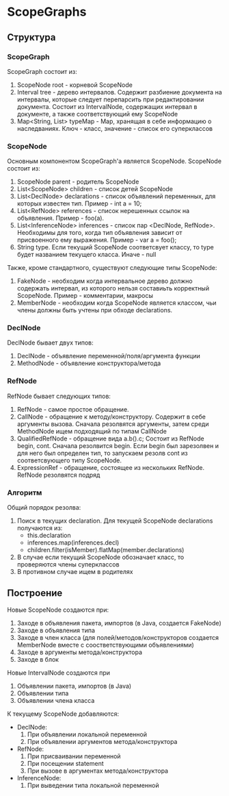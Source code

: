# ScopeGraphs

## Структура

### ScopeGraph

ScopeGraph состоит из:

1. ScopeNode root - корневой ScopeNode
2. Interval tree - дерево интервалов. Содержит разбиение документа на интервалы, которые следует перепарсить при
   редактировании документа. Состоит из IntervalNode, содержащих интервал в документе, а также соответствующий ему
   ScopeNode
3. Map<String, List<String>> typeMap - Map, хранящая в себе информацию о наследваниях. Ключ - класс, значение - список
   его суперклассов

### ScopeNode

Основным компонентом ScopeGraph'а является ScopeNode. ScopeNode состоит из:

1. ScopeNode parent - родитель ScopeNode
2. List\<ScopeNode\> children - список детей ScopeNode
3. List\<DeclNode\> declarations - список объявлений переменных, для которых известен тип. Пример - int a = 10;
4. List\<RefNode\> references - список нерешенных ccылок на объявления. Пример - foo(a).
5. List\<InferenceNode\> inferences - список пар \<DeclNode, RefNode\>. Необходимы для того, когда тип объявления
   зависит от присвоенного ему выражения. Пример - var a = foo();
6. String type. Если текущий ScopeNode соответсвует классу, то type будет названием текущего класса. Иначе - null

Также, кроме стандартного, существуют следующие типы ScopeNode:

1. FakeNode - необходим когда интервальное дерево должно содержать интервал, из которого нельзя составиьть корректный
   ScopeNode. Пример - комментарии, макросы
2. MemberNode - необходим когда ScopeNode является классом, чьи члены должны быть учтены при обходе declarations.

### DeclNode

DeclNode бывает двух типов:

1. DeclNode - объявление переменной/поля/аргумента функции
2. MethodNode - объявление конструктора/метода

### RefNode

RefNode бывает следующих типов:

1. RefNode - самое простое обращение.
2. CallNode - обращение к методу/конструктору. Содержит в себе аргументы вызова. Сначала резолвятся аргументы, затем
   среди MethodNode ищем подходящий по типам
   CallNode
3. QualifiedRefNode - обращение вида a.b().c; Состоит из RefNode begin, cont. Сначала резолвится begin. Если begin был
   зарезолвен и для него был определен тип, то запускаем резолв cont из cooтветсвующего типу ScopeNode.
4. ExpressionRef - обращение, состоящее из нескольких RefNode. RefNode резолвятся подряд

### Алгоритм

Общий порядок резолва:

1. Поиск в текущих declaration. Для текущей ScopeNode declarations получаются из:
    * this.declaration
    * inferences.map(inferences.decl)
    * children.filter(isMember).flatMap(member.declarations)
2. В случае если текущий ScopeNode обозначает класс, то проверяются члены суперклассов
3. В противном случае ищем в родителях

## Построение

Новые ScopeNode создаются при:

1. Заходе в объявления пакета, импортов (в Java, создается FakeNode)
2. Заходе в объявления типа
3. Заходе в член класса (для полей/методов/конструкторов создается MemberNode вместе с соостветствующими объявлениями)
4. Заходе в аргументы метода/конструктора
5. Заходе в блок

Новые IntervalNode создаются при

1. Объявлении пакета, импортов (в Java)
2. Объявлении типа
3. Объявлении члена класса

К текущему ScopeNode добавляются:

* DeclNode:
    1. При объявлении локальной переменной
    2. При объявлении аргументов метода/конструктора
* RefNode:
    1. При присваивании переменной
    2. При посещении statement
    3. При вызове в аргументах метода/конструктора
* InferenceNode:
    1. При выведении типа локальной переменной